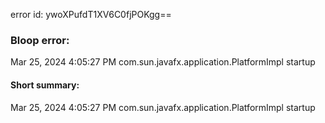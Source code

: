 error id: ywoXPufdT1XV6C0fjPOKgg==
### Bloop error:

Mar 25, 2024 4:05:27 PM com.sun.javafx.application.PlatformImpl startup
#### Short summary: 

Mar 25, 2024 4:05:27 PM com.sun.javafx.application.PlatformImpl startup
